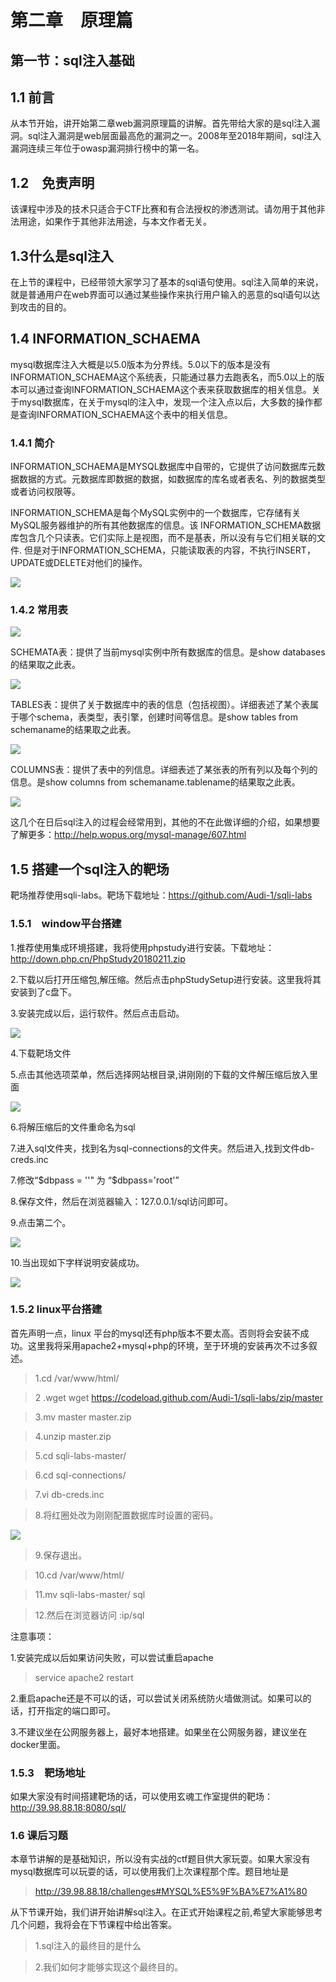 # 第二章　原理篇

## 第一节：sql注入基础

## 1.1 前言

从本节开始，讲开始第二章web漏洞原理篇的讲解。首先带给大家的是sql注入漏洞。sql注入漏洞是web层面最高危的漏洞之一。2008年至2018年期间，sql注入漏洞连续三年位于owasp漏洞排行榜中的第一名。
## 1.2　免责声明

该课程中涉及的技术只适合于CTF比赛和有合法授权的渗透测试。请勿用于其他非法用途，如果作于其他非法用途，与本文作者无关。

## 1.3什么是sql注入

在上节的课程中，已经带领大家学习了基本的sql语句使用。sql注入简单的来说，就是普通用户在web界面可以通过某些操作来执行用户输入的恶意的sql语句以达到攻击的目的。

## 1.4 INFORMATION_SCHAEMA

mysql数据库注入大概是以5.0版本为分界线。5.0以下的版本是没有INFORMATION_SCHAEMA这个系统表，只能通过暴力去跑表名，而5.0以上的版本可以通过查询INFORMATION_SCHAEMA这个表来获取数据库的相关信息。关于mysql数据库，在关于mysql的注入中，发现一个注入点以后，大多数的操作都是查询INFORMATION_SCHAEMA这个表中的相关信息。

### 1.4.1 简介

INFORMATION_SCHAEMA是MYSQL数据库中自带的，它提供了访问数据库元数据数据的方式。元数据库即数据的数据，如数据库的库名或者表名、列的数据类型或者访问权限等。

INFORMATION_SCHEMA是每个MySQL实例中的一个数据库，它存储有关MySQL服务器维护的所有其他数据库的信息。该 INFORMATION_SCHEMA数据库包含几个只读表。它们实际上是视图，而不是基表，所以没有与它们相关联的文件.
但是对于INFORMATION_SCHEMA，只能读取表的内容，不执行INSERT， UPDATE或DELETE对他们的操作。

![](img/2.1/1.png)

### 1.4.2 常用表

![](img/2.1/2.png)

SCHEMATA表：提供了当前mysql实例中所有数据库的信息。是show databases的结果取之此表。

![](img/2.1/3.png)

TABLES表：提供了关于数据库中的表的信息（包括视图）。详细表述了某个表属于哪个schema，表类型，表引擎，创建时间等信息。是show tables from schemaname的结果取之此表。

![](img/2.1/4.png)

COLUMNS表：提供了表中的列信息。详细表述了某张表的所有列以及每个列的信息。是show columns from schemaname.tablename的结果取之此表。

![](img/2.1/5.png)

这几个在日后sql注入的过程会经常用到，其他的不在此做详细的介绍，如果想要了解更多：http://help.wopus.org/mysql-manage/607.html

## 1.5 搭建一个sql注入的靶场

靶场推荐使用sqli-labs。靶场下载地址：https://github.com/Audi-1/sqli-labs

### 1.5.1　window平台搭建

1.推荐使用集成环境搭建，我将使用phpstudy进行安装。下载地址：http://down.php.cn/PhpStudy20180211.zip

2.下载以后打开压缩包,解压缩。然后点击phpStudySetup进行安装。这里我将其安装到了c盘下。

3.安装完成以后，运行软件。然后点击启动。

![](img/2.1/7.png)

4.下载靶场文件

5.点击其他选项菜单，然后选择网站根目录,讲刚刚的下载的文件解压缩后放入里面

![](img/2.1/8.png)

6.将解压缩后的文件重命名为sql

7.进入sql文件夹，找到名为sql-connections的文件夹。然后进入,找到文件db-creds.inc

7.修改“$dbpass = ''" 为 “$dbpass='root'”

8.保存文件，然后在浏览器输入：127.0.0.1/sql访问即可。

9.点击第二个。

![](img/2.1/9.png)

10.当出现如下字样说明安装成功。

![](img/2.1/10.png)


### 1.5.2 linux平台搭建

首先声明一点，linux 平台的mysql还有php版本不要太高。否则将会安装不成功。这里我将采用apache2+mysql+php的环境，至于环境的安装再次不过多叙述。

>1.cd  /var/www/html/

>2 .wget   wget https://codeload.github.com/Audi-1/sqli-labs/zip/master

>3.mv master master.zip

>4.unzip master.zip

>5.cd sqli-labs-master/

>6.cd sql-connections/

>7.vi db-creds.inc

>8.将红圈处改为刚刚配置数据库时设置的密码。

![](img/2.1/6.png)

>9.保存退出。

>10.cd /var/www/html/

>11.mv sqli-labs-master/ sql

>12.然后在浏览器访问 :ip/sql　

注意事项：

1.安装完成以后如果访问失败，可以尝试重启apache

>service apache2 restart

2.重启apache还是不可以的话，可以尝试关闭系统防火墙做测试。如果可以的话，打开指定的端口即可。

3.不建议坐在公网服务器上，最好本地搭建。如果坐在公网服务器，建议坐在docker里面。

### 1.5.3　靶场地址

如果大家没有时间搭建靶场的话，可以使用玄魂工作室提供的靶场：http://39.98.88.18:8080/sql/

### 1.6  课后习题

本章节讲解的是基础知识，所以没有实战的ctf题目供大家玩耍。如果大家没有mysql数据库可以玩耍的话，可以使用我们上次课程那个库。题目地址是

> http://39.98.88.18/challenges#MYSQL%E5%9F%BA%E7%A1%80

从下节课开始，我们讲开始讲解sql注入。在正式开始课程之前,希望大家能够思考几个问题，我将会在下节课程中给出答案。

>1.sql注入的最终目的是什么

>2.我们如何才能够实现这个最终目的。

